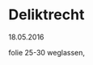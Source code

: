 # **Deliktrecht**

18.05.2016

<!-- TOC depthFrom:1 depthTo:6 withLinks:1 updateOnSave:1 orderedList:0 -->
<!-- /TOC -->


folie 25-30 weglassen,
